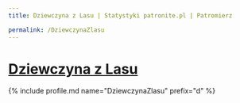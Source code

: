```yaml
---
title: Dziewczyna z Lasu | Statystyki patronite.pl | Patromierz

permalink: /DziewczynaZlasu
---
```


# [Dziewczyna z Lasu](https://patronite.pl/DziewczynaZlasu)

{% include profile.md name="DziewczynaZlasu" prefix="d" %}
